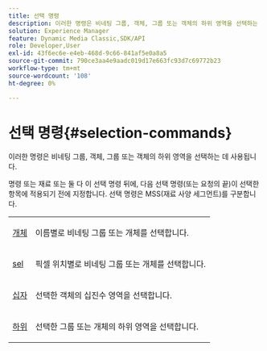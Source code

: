 ```yaml
---
title: 선택 명령
description: 이러한 명령은 비네팅 그룹, 객체, 그룹 또는 객체의 하위 영역을 선택하는 데 사용됩니다.
solution: Experience Manager
feature: Dynamic Media Classic,SDK/API
role: Developer,User
exl-id: 43f6ec6e-e4eb-468d-9c66-841af5e0a8a5
source-git-commit: 790ce3aa4e9aadc019d17e663fc93d7c69772b23
workflow-type: tm+mt
source-wordcount: '108'
ht-degree: 0%

---
```


# 선택 명령{#selection-commands}

이러한 명령은 비네팅 그룹, 객체, 그룹 또는 객체의 하위 영역을 선택하는 데 사용됩니다.

명령 또는 재료 또는 둘 다 이 선택 명령 뒤에, 다음 선택 명령(또는 요청의 끝)이 선택한 항목에 적용되기 전에 지정합니다. 선택 명령은 MSS(재료 사양 세그먼트)를 구분합니다.

<table id="simpletable_028957E516644FE8A7B1BC056A32FCD1"> 
 <tr class="strow"> 
  <td class="stentry"> <p><span class="codeph"> <a href="../../../../../../ir-api/http-protocol/image-rendering-api-ref/c-ir-http-protocol-ref/c-ir-http-protocol-command-reference/r-ir-obj.md#reference-31e7dac7931b4e0eb3c7589f120a1e6a" type="reference" format="dita" scope="local"> 개체</a> </span> </p></td> 
  <td class="stentry"> <p>이름별로 비네팅 그룹 또는 개체를 선택합니다. </p></td> 
 </tr> 
 <tr class="strow"> 
  <td class="stentry"> <p><span class="codeph"> <a href="../../../../../../ir-api/http-protocol/image-rendering-api-ref/c-ir-http-protocol-ref/c-ir-http-protocol-command-reference/r-ir-sel.md#reference-01322c58d414481385c29fcdd27a090b" type="reference" format="dita" scope="local"> sel</a></span> </p></td> 
  <td class="stentry"> <p>픽셀 위치별로 비네팅 그룹 또는 개체를 선택합니다. </p></td> 
 </tr> 
 <tr class="strow"> 
  <td class="stentry"> <p><span class="codeph"> <a href="../../../../../../ir-api/http-protocol/image-rendering-api-ref/c-ir-http-protocol-ref/c-ir-http-protocol-command-reference/r-ir-decal.md#reference-3a5f1adc7fe24c91aa5655d64038e857" type="reference" format="dita" scope="local"> 십자</a></span> </p></td> 
  <td class="stentry"> <p>선택한 객체의 십진수 영역을 선택합니다. </p></td> 
 </tr> 
 <tr class="strow"> 
  <td class="stentry"> <p><span class="codeph"> <a href="../../../../../../ir-api/http-protocol/image-rendering-api-ref/c-ir-http-protocol-ref/c-ir-http-protocol-command-reference/r-ir-sub.md#reference-3cedba817f3c401495ba32bd1bf9b383" type="reference" format="dita" scope="local"> 하위</a></span> </p></td> 
  <td class="stentry"> <p>선택한 그룹 또는 개체의 하위 영역을 선택합니다. </p></td> 
 </tr> 
</table>
